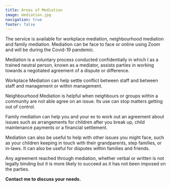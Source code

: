 ```yaml
---
title: Areas of Mediation
image: mediation.jpg
navigation: true
footer: false
---
```

The service is available for workplace mediation, neighbourhood mediation and family mediation. Mediation can be face to face or online using Zoom and will be during the Covid-19 pandemic.

Mediation is a voluntary process conducted confidentially in which I as a trained neutral person, known as a mediator, assists parties in working towards a negotiated agreement of a dispute or difference.

Workplace Mediation can help settle conflict between staff and between staff and management or within management.

Neighbourhood Mediation is helpful when neighbours or groups within a community are not able agree on an issue. Its use can stop matters getting out of control.

Family mediation can help you and your ex to work out an agreement about issues such as arrangements for children after you break up, child maintenance payments or a financial settlement.

Mediation can also be useful to help with other issues you might face, such as your children keeping in touch with their grandparents, step families, or in-laws. It can also be useful for disputes within families and friends.

Any agreement reached through mediation, whether verbal or written is not legally binding but it is more likely to succeed as it has not been imposed on the parties.

**Contact me to discuss your needs.**
